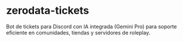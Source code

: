 # zerodata-tickets
Bot de tickets para Discord con IA integrada (Gemini Pro) para soporte eficiente en comunidades, tiendas y servidores de roleplay.
